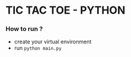 # TIC TAC TOE - PYTHON


### How to run ?

- create your virtual environment
- run `python main.py`

